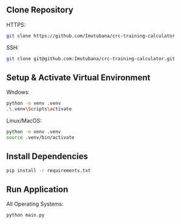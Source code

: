 ## Clone Repository
HTTPS:
```bash
git clone https://github.com/Imutubana/crc-training-calculator
```
SSH:
```bash
git clone git@github.com:Imutubana/crc-training-calculator.git
```

## Setup & Activate Virtual Environment
Wndows:
```bash
python -m venv .venv
.\.venv\Scripts\activate
```
Linux/MacOS:
```bash
python -m venv .venv
source .venv/bin/activate
```

## Install Dependencies
```bash
pip install -r requirements.txt
```

## Run Application
All Operating Systems:
```bash
python main.py
```
